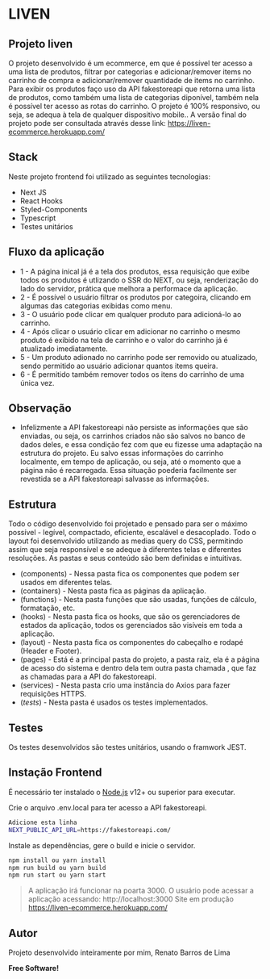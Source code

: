 # LIVEN
## Projeto liven

O projeto desenvolvido é um ecommerce, em que é possível ter acesso a uma lista de produtos, filtrar por categorias e adicionar/remover items no carrinho de compra e adicionar/remover quantidade de items no carrinho.
Para exibir os produtos faço uso da API fakestoreapi que retorna uma lista de produtos, como também uma lista de categorias diponível, também nela é possível ter acesso as rotas do carrinho.
O projeto é 100% responsivo, ou seja, se adequa à tela de qualquer dispositivo mobile..
A versão final do projeto pode ser consultada através desse link: <https://liven-ecommerce.herokuapp.com/>

## Stack
Neste projeto frontend foi utilizado as seguintes tecnologias:
- Next JS
- React Hooks
- Styled-Components
- Typescript
- Testes unitários

## Fluxo da aplicação

- 1 - A página inical já é a tela dos produtos, essa requisição que exibe todos os produtos é utlizando o SSR do NEXT, ou seja, renderização do lado do servidor, prática que melhora a performace da aplicação.
- 2 - É possível o usuário filtrar os produtos por categoira, clicando em algumas das categorias exibidas como menu.
- 3 - O usuário pode clicar em qualquer produto para adicioná-lo ao carrinho. 
- 4 - Após clicar o usuário clicar em adicionar no carrinho o mesmo produto é exibido na tela de carrinho e o valor do carrinho já é atualizado imediatamente.
- 5 - Um produto adionado no carrinho pode ser removido ou atualizado, sendo permitido ao usuário adicionar quantos items queira.
- 6 - É permitido também remover todos os itens do carrinho de uma única vez.


## Observação

- Infelizmente a API fakestoreapi  não persiste as informações que são enviadas, ou seja, os carrinhos criados não são salvos no banco de dados deles, e essa condição fez com que eu fizesse uma adaptação na estrutura do projeto. Eu salvo essas informações do carrinho localmente, em tempo de aplicação, ou seja, até o momento que a página não é recarregada. Essa situação poederia facilmente ser revestida se a API fakestoreapi salvasse as informações.


## Estrutura
Todo o código desenvolvido foi projetado e pensado para ser o máximo possível - legível, compactado, eficiente, escalável e desacoplado.
Todo o layout foi desenvolvido utilizando as medias query do CSS, permitindo assim que seja responsível e se adeque à diferentes telas e diferentes resoluções.
As pastas e seus conteúdo são bem definidas e intuitivas.
- (components) - Nessa pasta fica os componentes que podem ser usados em diferentes telas.
- (containers) - Nesta pasta fica as páginas da aplicação.
- (functions) - Nesta pasta funções que são usadas, funções de cálculo, formatação, etc.
- (hooks) - Nesta pasta fica os hooks, que são os gerenciadores de estados da aplicação, todos os gerenciados são visíveis em toda a aplicação.
- (layout) - Nesta pasta fica os componentes do cabeçalho e rodapé (Header e Footer).
- (pages) - Está é a principal pasta do projeto, a pasta raiz, ela é a página de acesso do sistema e dentro dela tem outra pasta chamada <api>, que faz as chamadas para a API do fakestoreapi.
- (services) - Nesta pasta crio uma instância do Axios para fazer requisições HTTPS.
- (_tests_) - Nesta pasta é usados os testes implementados.

## Testes

Os testes desenvolvidos são testes unitários, usando o framwork JEST.

## Instação Frontend

É necessário ter instalado o [Node.js](https://nodejs.org/) v12+ ou superior para executar.

Crie  o arquivo .env.local para ter acesso a API fakestoreapi.

```sh
Adicione esta linha
NEXT_PUBLIC_API_URL=https://fakestoreapi.com/
```
Instale as dependências, gere o build e inicie o servidor.

```sh
npm install ou yarn install
npm run build ou yarn build
npm run start ou yarn start
```
> A aplicação irá funcionar na poarta 3000.
> O usuário pode acessar a aplicação acessando: http://localhost:3000
> Site em produção <https://liven-ecommerce.herokuapp.com/>



## Autor

Projeto desenvolvido inteiramente por mim, Renato Barros de Lima

**Free Software!**

